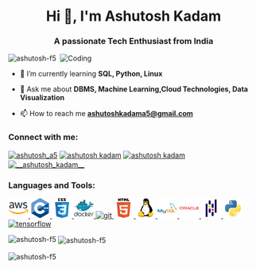 <h1 align="center">Hi 👋, I'm Ashutosh Kadam</h1>
<h3 align="center">A passionate Tech Enthusiast from India</h3>
<img align="right" alt="Coding" width="400" src="https://cdn.dribbble.com/users/1373613/screenshots/5551642/___-1.gif">

<p align="left"> <img src="https://komarev.com/ghpvc/?username=ashutosh-f5&label=Profile%20views&color=0e75b6&style=flat" alt="ashutosh-f5" /> </p>

- 🌱 I’m currently learning **SQL, Python, Linux**

- 💬 Ask me about **DBMS, Machine Learning,Cloud Technologies, Data Visualization**

- 📫 How to reach me **ashutoshkadama5@gmail.com**

<h3 align="left">Connect with me:</h3>
<p align="left">
<a href="https://twitter.com/ashutosh_a5" target="blank"><img align="center" src="https://raw.githubusercontent.com/rahuldkjain/github-profile-readme-generator/master/src/images/icons/Social/twitter.svg" alt="ashutosh_a5" height="30" width="40" /></a>
<a href="https://www.linkedin.com/in/ashutosh-kadam-qwerty/" target="blank"><img align="center" src="https://raw.githubusercontent.com/rahuldkjain/github-profile-readme-generator/master/src/images/icons/Social/linked-in-alt.svg" alt="ashutosh kadam" height="30" width="40" /></a>
<a href="https://www.facebook.com/profile.php?id=100010872071532" target="blank"><img align="center" src="https://raw.githubusercontent.com/rahuldkjain/github-profile-readme-generator/master/src/images/icons/Social/facebook.svg" alt="ashutosh kadam" height="30" width="40" /></a>
<a href="https://instagram.com/__ashutosh_kadam__" target="blank"><img align="center" src="https://raw.githubusercontent.com/rahuldkjain/github-profile-readme-generator/master/src/images/icons/Social/instagram.svg" alt="__ashutosh_kadam__" height="30" width="40" /></a>
</p>

<h3 align="left">Languages and Tools:</h3>
<p align="left"> <a href="https://aws.amazon.com" target="_blank" rel="noreferrer"> <img src="https://raw.githubusercontent.com/devicons/devicon/master/icons/amazonwebservices/amazonwebservices-original-wordmark.svg" alt="aws" width="40" height="40"/> </a> <a href="https://www.w3schools.com/cpp/" target="_blank" rel="noreferrer"> <img src="https://raw.githubusercontent.com/devicons/devicon/master/icons/cplusplus/cplusplus-original.svg" alt="cplusplus" width="40" height="40"/> </a> <a href="https://www.w3schools.com/css/" target="_blank" rel="noreferrer"> <img src="https://raw.githubusercontent.com/devicons/devicon/master/icons/css3/css3-original-wordmark.svg" alt="css3" width="40" height="40"/> </a> <a href="https://www.docker.com/" target="_blank" rel="noreferrer"> <img src="https://raw.githubusercontent.com/devicons/devicon/master/icons/docker/docker-original-wordmark.svg" alt="docker" width="40" height="40"/> </a> <a href="https://git-scm.com/" target="_blank" rel="noreferrer"> <img src="https://www.vectorlogo.zone/logos/git-scm/git-scm-icon.svg" alt="git" width="40" height="40"/> </a> <a href="https://www.w3.org/html/" target="_blank" rel="noreferrer"> <img src="https://raw.githubusercontent.com/devicons/devicon/master/icons/html5/html5-original-wordmark.svg" alt="html5" width="40" height="40"/> </a> <a href="https://www.linux.org/" target="_blank" rel="noreferrer"> <img src="https://raw.githubusercontent.com/devicons/devicon/master/icons/linux/linux-original.svg" alt="linux" width="40" height="40"/> </a> <a href="https://www.mysql.com/" target="_blank" rel="noreferrer"> <img src="https://raw.githubusercontent.com/devicons/devicon/master/icons/mysql/mysql-original-wordmark.svg" alt="mysql" width="40" height="40"/> </a> <a href="https://www.oracle.com/" target="_blank" rel="noreferrer"> <img src="https://raw.githubusercontent.com/devicons/devicon/master/icons/oracle/oracle-original.svg" alt="oracle" width="40" height="40"/> </a> <a href="https://pandas.pydata.org/" target="_blank" rel="noreferrer"> <img src="https://raw.githubusercontent.com/devicons/devicon/2ae2a900d2f041da66e950e4d48052658d850630/icons/pandas/pandas-original.svg" alt="pandas" width="40" height="40"/> </a> <a href="https://www.python.org" target="_blank" rel="noreferrer"> <img src="https://raw.githubusercontent.com/devicons/devicon/master/icons/python/python-original.svg" alt="python" width="40" height="40"/> </a> <a href="https://www.tensorflow.org" target="_blank" rel="noreferrer"> <img src="https://www.vectorlogo.zone/logos/tensorflow/tensorflow-icon.svg" alt="tensorflow" width="40" height="40"/> </a> </p>

<p><img align="left" src="https://github-readme-stats.vercel.app/api/top-langs?username=ashutosh-f5&show_icons=true&locale=en&layout=compact" alt="ashutosh-f5" /></p>

<p>&nbsp;<img align="center" src="https://github-readme-stats.vercel.app/api?username=ashutosh-f5&show_icons=true&locale=en" alt="ashutosh-f5" /></p>

<p><img align="center" src="https://github-readme-streak-stats.herokuapp.com/?user=ashutosh-f5&" alt="ashutosh-f5" /></p>
